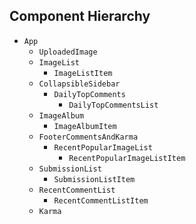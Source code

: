 ## Component Hierarchy

* `App`
  * `UploadedImage`
  * `ImageList`
    * `ImageListItem`
  * `CollapsibleSidebar`
    * `DailyTopComments`
      * `DailyTopCommentsList`
  * `ImageAlbum`
    * `ImageAlbumItem`
  * `FooterCommentsAndKarma`
    * `RecentPopularImageList`
      * `RecentPopularImageListItem`
  * `SubmissionList`
    * `SubmissionListItem`
  * `RecentCommentList`
    * `RecentCommentListItem`
  * `Karma`
